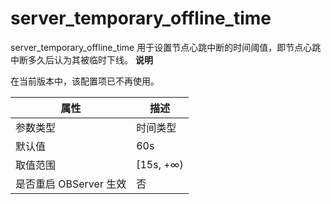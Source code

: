 server_temporary_offline_time 
==================================================

server_temporary_offline_time 用于设置节点心跳中断的时间阈值，即节点心跳中断多久后认为其被临时下线。
**说明**



在当前版本中，该配置项已不再使用。


|      **属性**      |   **描述**   |
|------------------|------------|
| 参数类型             | 时间类型       |
| 默认值              | 60s        |
| 取值范围             | \[15s, +∞) |
| 是否重启 OBServer 生效 | 否          |



